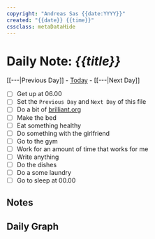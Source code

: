 ```yaml
---
copyright: "Andreas Sas {{date:YYYY}}"
created: "{{date}} {{time}}"
cssclass: metaDataHide
---
```


# Daily Note: *{{title}}*
 [[---|Previous Day]] - [Today](obsidian://advanced-uri?daily=true) - [[---|Next Day]]

- [ ] Get up at 06.00
- [ ] Set the `Previous Day` and `Next Day` of this file
- [ ] Do a bit of [brilliant.org](https://brilliant.org/)
- [ ] Make the bed
- [ ] Eat something healthy
- [ ] Do something with the girlfriend
- [ ] Go to the gym
- [ ] Work for an amount of time that works for me
- [ ] Write anything
- [ ] Do the dishes
- [ ] Do a some laundry
- [ ] Go to sleep at 00.00

## Notes

## Daily Graph
